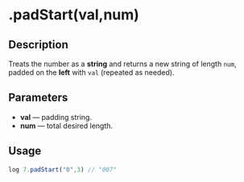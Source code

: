 # .padStart(val,num)

## Description

Treats the number as a **string** and returns a new string of length `num`, padded on the **left** with `val` (repeated as needed).

## Parameters

* **val** — padding string.
* **num** — total desired length.

## Usage

```javascript
log 7.padStart("0",3) // "007"
```
